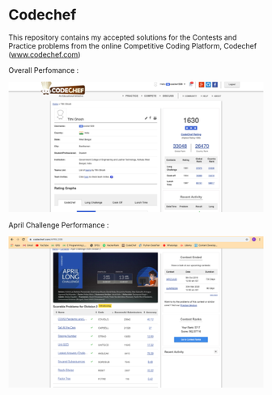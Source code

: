 # Codechef
This repository contains my accepted solutions for the Contests and Practice problems from the online Competitive Coding Platform, Codechef (www.codechef.com)



Overall Perfomance :

![](images/overall.png)



April Challenge Performance :

![](images/april.png)

